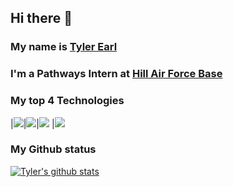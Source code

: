 ## Hi there 👋

### My name is [Tyler Earl](tyler.earl09@gmail.com)
### I'm a Pathways Intern at [Hill Air Force Base](https://www.hill.af.mil/)

### My top 4 Technologies
|![](https://img.shields.io/badge/-Python-black?logo=python&style=plastic)|![](https://img.shields.io/badge/-C++-black?logo=cplusplus&style=plastic)|![](https://img.shields.io/badge/-Java-black?logo=python&style=plastic) |![](https://img.shields.io/badge/-Android-black?logo=android&style=plastic)

### My Github status
[![Tyler's github stats](https://github-readme-stats.vercel.app/api?username=tylerearl09&show_icons=true&title_color=fff&icon_color=79ff97&text_color=9f9f9f&bg_color=151515&count_private=true)](https://github.com/tylerearl09)


<!--
**tylerearl09/tylerearl09** is a ✨ _special_ ✨ repository because its `README.md` (this file) appears on your GitHub profile.

Here are some ideas to get you started:

🔭 I’m currently working on ...
- 🌱 I’m currently learning ...
- 👯 I’m looking to collaborate on ...
- 🤔 I’m looking for help with ...
- 💬 Ask me about ...
- 📫 How to reach me: ...
- 😄 Pronouns: ...
- ⚡ Fun fact: ...
-->
